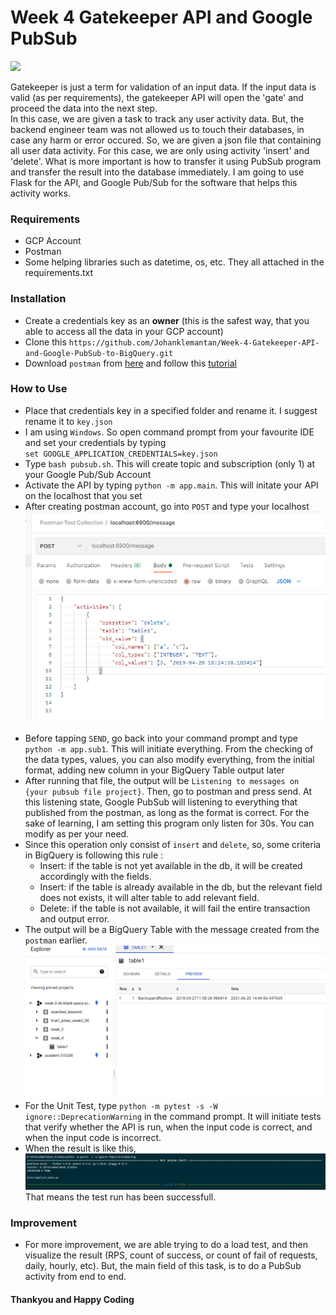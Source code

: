 # Week 4 Gatekeeper API and Google PubSub
<img src='https://miro.medium.com/max/800/1*jDDhATAaUbMEJF8iheXBhg.png'>

Gatekeeper is just a term for validation of an input data. If the input data is valid (as per requirements), the gatekeeper API will open the 'gate' and proceed the data into the next step. <br>
In this case, we are given a task to track any user activity data. But, the backend engineer team was not allowed us to touch their databases, in case any harm or error occured. So, we are given a json file that containing all user data activity. For this case, we are only using activity 'insert' and 'delete'. What is more important is how to transfer it using PubSub program and transfer the result into the database immediately. I am going to use Flask for the API, and Google Pub/Sub for the software that helps this activity works.

### Requirements
- GCP Account
- Postman
- Some helping libraries such as datetime, os, etc. They all attached in the requirements.txt

### Installation
- Create a credentials key as an __owner__ (this is the safest way, that you able to access all the data in your GCP account)
- Clone this `https://github.com/Johanklemantan/Week-4-Gatekeeper-API-and-Google-PubSub-to-BigQuery.git`
- Download `postman` from <a href='www.postman.com'>here</a> and follow this <a href='https://www.guru99.com/postman-tutorial.html'>tutorial</a>

### How to Use
- Place that credentials key in a specified folder and rename it. I suggest rename it to `key.json`
- I am using `Windows`. So open command prompt from your favourite IDE and set your credentials by typing<br>
 `set GOOGLE_APPLICATION_CREDENTIALS=key.json`
- Type `bash pubsub.sh`. This will create topic and subscription (only 1) at your Google Pub/Sub Account
- Activate the API by typing `python -m app.main`. This will initate your API on the localhost that you set
- After creating postman account, go into `POST` and type your localhost <br>
<img src='1.PNG'><br><br>
- Before tapping `SEND`, go back into your command prompt and type `python -m app.sub1`. This will initiate everything. From the checking of the data types, values, you can also modify everything, from the initial format, adding new column in your BigQuery Table output later
- After running that file, the output will be `Listening to messages on {your pubsub file project}`. Then, go to postman and press send. At this listening state, Google PubSub will listening to everything that published from the postman, as long as the format is correct. For the sake of learning, I am setting this program only listen for 30s. You can modify as per your need. 
- Since this operation only consist of `insert` and `delete`, so, some criteria in BigQuery is following this rule :<br>
  - Insert: if the table is not yet available in the db, it will be created accordingly with the fields.<br>
  - Insert: if the table is already available in the db, but the relevant field does not exists, it will alter table to add relevant field.<br>
  - Delete: if the table is not available, it will fail the entire transaction and output error.<br>
- The output will be a BigQuery Table with the message created from the `postman` earlier.
<img src='2.PNG'><br>
- For the Unit Test, type `python -m pytest -s -W ignore::DeprecationWarning` in the command prompt. It will initiate tests that verify whether the API is run, when the input code is correct, and when the input code is incorrect.
- When the result is like this, <br>
<img src='3.PNG'><br>
That means the test run has been successfull.

### Improvement
- For more improvement, we are able trying to do a load test, and then visualize the result (RPS, count of success, or count of fail of requests, daily, hourly, etc). But, the main field of this task, is to do a PubSub activity from end to end.

#### Thankyou and Happy Coding
